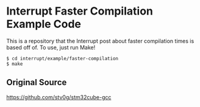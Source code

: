 # Interrupt Faster Compilation Example Code

This is a repository that the Interrupt post about faster compilation times is
based off of. To use, just run Make!

```
$ cd interrupt/example/faster-compilation
$ make
```

## Original Source

https://github.com/stv0g/stm32cube-gcc
